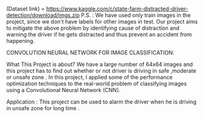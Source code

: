 
(Dataset link) = https://www.kaggle.com/c/state-farm-distracted-driver-detection/download/imgs.zip P.S. : We have used only train images in the project, since we don't have labels for other images in test.
Our project aims to mitigate the above problem by identifying cause of distraction and warning the driver if he gets distracted and thus prevent an accident from happening.


CONVOLUTION NEURAL NETWORK FOR IMAGE CLASSIFICATION:

What This Project is about?
We have a large number of 64x64 images and this project has to find out whether or  not driver is driving in safe ,moderate or unsafe zone . In this project, I applied some of the performance optimization techniques to the real-world problem of classifying images using a Convolutional Neural Network (CNN).


Application :
This project can be used to alarm the driver when he is driving in unsafe zone for long time .

